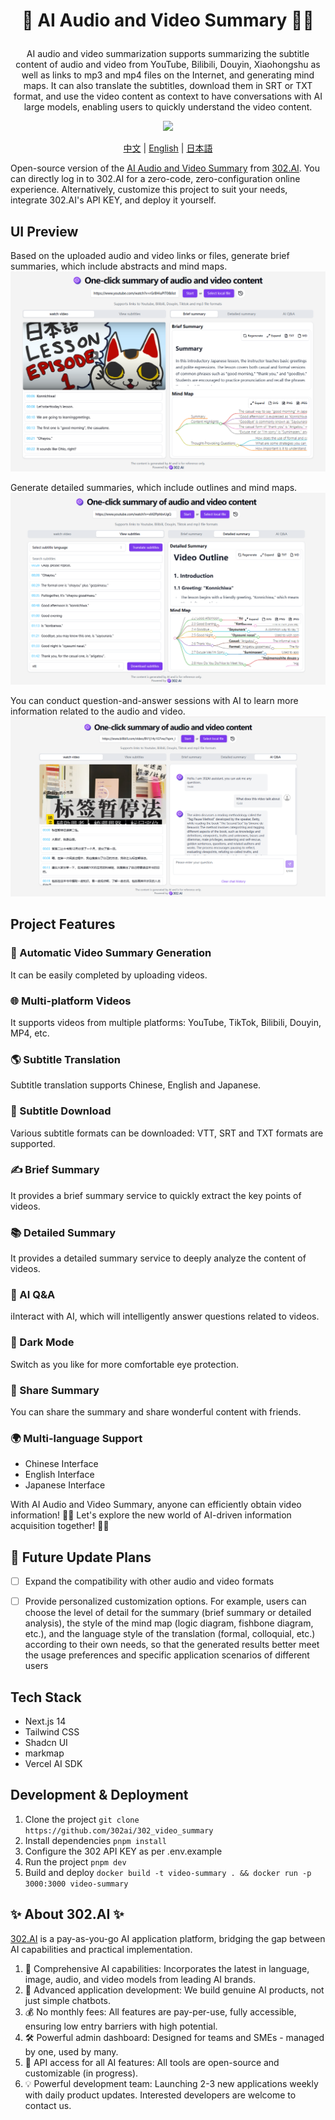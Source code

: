 # <p align="center">🎥 AI Audio and Video Summary 🚀✨</p>

<p align="center">AI audio and video summarization supports summarizing the subtitle content of audio and video from YouTube, Bilibili, Douyin, Xiaohongshu as well as links to mp3 and mp4 files on the Internet, and generating mind maps. It can also translate the subtitles, download them in SRT or TXT format, and use the video content as context to have conversations with AI large models, enabling users to quickly understand the video content.</p>

<p align="center"><a href="https://302.ai/tools/word/" target="blank"><img src="https://file.302ai.cn/gpt/imgs/github/302_badge.png" /></a></p >

<p align="center"><a href="README zh.md">中文</a> | <a href="README.md">English</a> | <a href="README_ja.md">日本語</a></p>


Open-source version of the [AI Audio and Video Summary](https://302.ai/tools/videosum/) from [302.AI](https://302.ai).
You can directly log in to 302.AI for a zero-code, zero-configuration online experience.
Alternatively, customize this project to suit your needs, integrate 302.AI's API KEY, and deploy it yourself.

## UI Preview
Based on the uploaded audio and video links or files, generate brief summaries, which include abstracts and mind maps.
![Interface Preview](docs/视频摘要英1.png)     

Generate detailed summaries, which include outlines and mind maps.
![Interface Preview](docs/视频摘要英2.png)     

You can conduct question-and-answer sessions with AI to learn more information related to the audio and video.
![Interface Preview](docs/视频摘要英3.png)

## Project Features
### 🎥 Automatic Video Summary Generation
It can be easily completed by uploading videos.
### 🌐 Multi-platform Videos
It supports videos from multiple platforms: YouTube, TikTok, Bilibili, Douyin, MP4, etc.
### 🌎 Subtitle Translation
Subtitle translation supports Chinese, English and Japanese.
### 📄 Subtitle Download
Various subtitle formats can be downloaded: VTT, SRT and TXT formats are supported.
### ✍️ Brief Summary
It provides a brief summary service to quickly extract the key points of videos.
### 📚 Detailed Summary
It provides a detailed summary service to deeply analyze the content of videos.
### 🤖 AI Q&A 
iInteract with AI, which will intelligently answer questions related to videos.
### 🌙 Dark Mode
Switch as you like for more comfortable eye protection.
### 🔗 Share Summary
You can share the summary and share wonderful content with friends.
### 🌍 Multi-language Support
- Chinese Interface
- English Interface
- Japanese Interface

With AI Audio and Video Summary, anyone can efficiently obtain video information! 🎉🎥 Let's explore the new world of AI-driven information acquisition together! 🌟🚀

## 🚩 Future Update Plans 
- [ ] Expand the compatibility with other audio and video formats
- [ ] Provide personalized customization options. For example, users can choose the level of detail for the summary (brief summary or detailed analysis), the style of the mind map (logic diagram, fishbone diagram, etc.), and the language style of the translation (formal, colloquial, etc.) according to their own needs, so that the generated results better meet the usage preferences and specific application scenarios of different users


## Tech Stack
- Next.js 14
- Tailwind CSS
- Shadcn UI
- markmap
- Vercel AI SDK

## Development & Deployment
1. Clone the project `git clone https://github.com/302ai/302_video_summary`
2. Install dependencies `pnpm install`
3. Configure the 302 API KEY as per .env.example
4. Run the project `pnpm dev`
5. Build and deploy `docker build -t video-summary . && docker run -p 3000:3000 video-summary`


## ✨ About 302.AI ✨
[302.AI](https://302.ai) is a pay-as-you-go AI application platform, bridging the gap between AI capabilities and practical implementation.
1. 🧠 Comprehensive AI capabilities: Incorporates the latest in language, image, audio, and video models from leading AI brands.
2. 🚀 Advanced application development: We build genuine AI products, not just simple chatbots.
3. 💰 No monthly fees: All features are pay-per-use, fully accessible, ensuring low entry barriers with high potential.
4. 🛠 Powerful admin dashboard: Designed for teams and SMEs - managed by one, used by many.
5. 🔗 API access for all AI features: All tools are open-source and customizable (in progress).
6. 💡 Powerful development team: Launching 2-3 new applications weekly with daily product updates. Interested developers are welcome to contact us.
